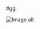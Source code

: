 #gg













![Image alt](https://besplatka.ua/aws/76/07/59/20/ezhednevnye-vyplaty-vygul-sobak-photo-c895.jpeg)
